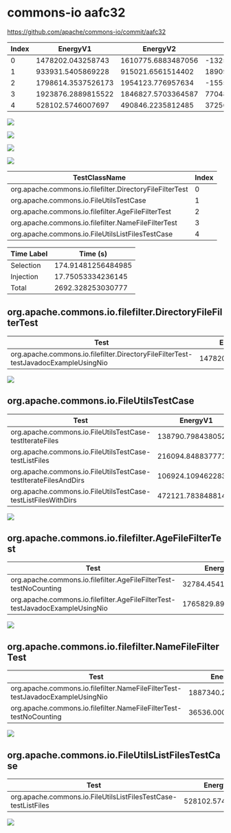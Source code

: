 # commons-io aafc32


https://github.com/apache/commons-io/commit/aafc32


| Index | EnergyV1 | EnergyV2 | DeltaEnergy | DurationV1 | DurationsV2 | DeltaDuration | #Tests |
| --- | --- | --- | --- | --- | --- | --- | --- |
| 0 | 1478202.043258743 | 1610775.6883487056 | -132573.64508996275 | 47140325.25219658 | 45607233.686472334 | 1533091.5657242462 | 1 |
| 1 | 933931.5405869228 | 915021.6561514402 | 18909.884435482556 | 27289203.28756674 | 27798753.781623773 | -509550.4940570332 | 4 |
| 2 | 1798614.3537526173 | 1954123.776957634 | -155509.42320501665 | 55857079.715943635 | 56202544.520549916 | -345464.8046062812 | 2 |
| 3 | 1923876.2889815522 | 1846827.5703364587 | 77048.7186450935 | 55443452.0210945 | 55890687.528999984 | -447235.50790548325 | 2 |
| 4 | 528102.5746007697 | 490846.2235812485 | 37256.351019521186 | 18368912.32333353 | 17138969.16271036 | 1229943.1606231704 | 1 |

![](./commons-io.png)

![](./commons-io_delta.png)

![](./commons-io_delta_v.png)

![](./commons-io_delta_1_v.png)

| TestClassName | Index |
| --- | --- |
| org.apache.commons.io.filefilter.DirectoryFileFilterTest | 0 |
| org.apache.commons.io.FileUtilsTestCase | 1 |
| org.apache.commons.io.filefilter.AgeFileFilterTest | 2 |
| org.apache.commons.io.filefilter.NameFileFilterTest | 3 |
| org.apache.commons.io.FileUtilsListFilesTestCase | 4 |



| Time Label | Time (s) |
| --- | --- |
| Selection | 174.91481256484985 |
| Injection | 17.75053334236145 |
| Total | 2692.328253030777 |
## org.apache.commons.io.filefilter.DirectoryFileFilterTest

| Test | EnergyV1 | EnergyV2 | DeltaEnergy | DurationV1 | DurationsV2 | DeltaDuration |
| --- | --- | --- | --- | --- | --- | --- |
| org.apache.commons.io.filefilter.DirectoryFileFilterTest-testJavadocExampleUsingNio | 1478202.043258743 | 1610775.6883487056 | -132573.64508996275 | 47140325.25219658 | 45607233.686472334 | 1533091.5657242462 |

![](./org.apache.commons.io.filefilter.DirectoryFileFilterTest-graph.png)

## org.apache.commons.io.FileUtilsTestCase

| Test | EnergyV1 | EnergyV2 | DeltaEnergy | DurationV1 | DurationsV2 | DeltaDuration |
| --- | --- | --- | --- | --- | --- | --- |
| org.apache.commons.io.FileUtilsTestCase-testIterateFiles | 138790.7984380528 | 152137.83421702823 | -13347.035778975434 | 4096524.1180822984 | 4925387.653203117 | -828863.5351208183 |
| org.apache.commons.io.FileUtilsTestCase-testListFiles | 216094.84883777142 | 181919.63163020165 | 34175.217207569774 | 6374218.808284234 | 5436418.831060377 | 937799.9772238573 |
| org.apache.commons.io.FileUtilsTestCase-testIterateFilesAndDirs | 106924.10946228399 | 102608.64457594222 | 4315.464886341768 | 3229773.6036299365 | 3263548.428260193 | -33774.82463025674 |
| org.apache.commons.io.FileUtilsTestCase-testListFilesWithDirs | 472121.7838488146 | 478355.5457282681 | -6233.761879453494 | 13588686.75757027 | 14173398.869100086 | -584712.111529816 |

![](./org.apache.commons.io.FileUtilsTestCase-graph.png)

## org.apache.commons.io.filefilter.AgeFileFilterTest

| Test | EnergyV1 | EnergyV2 | DeltaEnergy | DurationV1 | DurationsV2 | DeltaDuration |
| --- | --- | --- | --- | --- | --- | --- |
| org.apache.commons.io.filefilter.AgeFileFilterTest-testNoCounting | 32784.45410073646 | 32601.586244031772 | 182.86785670468817 | 1113932.8431485035 | 1173128.211530823 | -59195.368382319575 |
| org.apache.commons.io.filefilter.AgeFileFilterTest-testJavadocExampleUsingNio | 1765829.8996518808 | 1921522.1907136021 | -155692.29106172128 | 54743146.87279513 | 55029416.309019096 | -286269.43622396886 |

![](./org.apache.commons.io.filefilter.AgeFileFilterTest-graph.png)

## org.apache.commons.io.filefilter.NameFileFilterTest

| Test | EnergyV1 | EnergyV2 | DeltaEnergy | DurationV1 | DurationsV2 | DeltaDuration |
| --- | --- | --- | --- | --- | --- | --- |
| org.apache.commons.io.filefilter.NameFileFilterTest-testJavadocExampleUsingNio | 1887340.2884067404 | 1813722.9148735346 | 73617.37353320583 | 54390145.81901464 | 54799308.61105562 | -409162.79204098135 |
| org.apache.commons.io.filefilter.NameFileFilterTest-testNoCounting | 36536.00057481181 | 33104.65546292409 | 3431.34511188772 | 1053306.2020798638 | 1091378.9179443663 | -38072.71586450259 |

![](./org.apache.commons.io.filefilter.NameFileFilterTest-graph.png)

## org.apache.commons.io.FileUtilsListFilesTestCase

| Test | EnergyV1 | EnergyV2 | DeltaEnergy | DurationV1 | DurationsV2 | DeltaDuration |
| --- | --- | --- | --- | --- | --- | --- |
| org.apache.commons.io.FileUtilsListFilesTestCase-testListFiles | 528102.5746007697 | 490846.2235812485 | 37256.351019521186 | 18368912.32333353 | 17138969.16271036 | 1229943.1606231704 |

![](./org.apache.commons.io.FileUtilsListFilesTestCase-graph.png)

